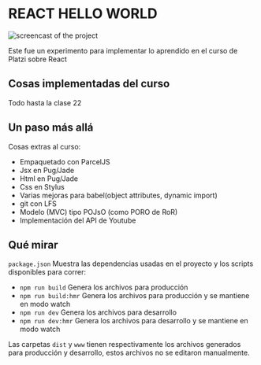 # REACT HELLO WORLD

![screencast of the project](https://github.com/DFOXpro/react_helloworld/blob/master/docs/Peek-08-02-2019%2020-54.apng?raw=true)

Este fue un experimento para implementar lo aprendido en el curso de Platzi sobre React

## Cosas implementadas del curso

Todo hasta la clase 22


## Un paso más allá

Cosas extras al curso:

* Empaquetado con ParcelJS
* Jsx en Pug/Jade
* Html en Pug/Jade
* Css en Stylus
* Varias mejoras para babel(object attributes, dynamic import)
* git con LFS
* Modelo (MVC) tipo POJsO (como PORO de RoR)
* Implementación del API de Youtube

## Qué mirar

`package.json` Muestra las dependencias usadas en el proyecto y los scripts disponibles para correr:
* `npm run build` Genera los archivos para producción
* `npm run build:hmr` Genera los archivos para producción y se mantiene en modo watch
* `npm run dev` Genera los archivos para desarrollo
* `npm run dev:hmr` Genera los archivos para desarrollo y se mantiene en modo watch

Las carpetas `dist` y `www` tienen respectivamente los archivos generados para producción y desarrollo, estos archivos no se editaron manualmente.

